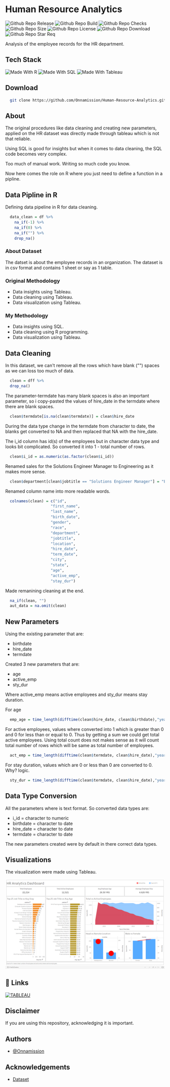 # Human Resource Analytics

![Github Repo Release](https://img.shields.io/github/release-date/Onnamission/Human-Resource-Analytics)
![Github Repo Build](https://img.shields.io/github/workflow/status/Onnamission/Human-Resource-Analytics/hr)
![Github Repo Checks](https://badgen.net/github/checks/Onnamission/Human-Resource-Analytics/main)
![Github Repo Size](https://img.shields.io/github/repo-size/Onnamission/Human-Resource-Analytics)
![Github Repo License](https://img.shields.io/github/license/Onnamission/Human-Resource-Analytics)
![Github Repo Download](https://img.shields.io/github/downloads/Onnamission/Human-Resource-Analytics/total)
![Github Repo Star Req](https://img.shields.io/badge/%F0%9F%8C%9F-If%20Useful-BC4E99)

Analysis of the employee records for the HR department.

## Tech Stack
![Made With R](https://img.shields.io/badge/-r-165CAA?style=for-the-badge&labelColor=grey&logo=r&logoColor=white)
![Made With SQL](https://img.shields.io/badge/-postgresql-336791?style=for-the-badge&labelColor=grey&logo=postgresql&logoColor=white)
![Made With Tableau](https://img.shields.io/badge/-tableau-orange?style=for-the-badge&labelColor=grey&logo=tableau&logoColor=white)

## Download

```bash
  git clone https://github.com/Onnamission/Human-Resource-Analytics.git
```

## About
The original procedures like data cleaning and creating new parameters, applied on the HR dataset was directly made through tableau which is not that reliable.

Using SQL is good for insights but when it comes to data cleaning, the SQL code becomes very complex. 

Too much of manual work. Writing so much code you know.

Now here comes the role on R where you just need to define a function in a pipline.

## Data Pipline in R
Defining data pipeline in R for data cleaning.

```r
  data_clean = df %>%
    na_if(-1) %>%
    na_if(0) %>%
    na_if("") %>%
    drop_na()
```

### About Dataset
The datset is about the employee records in an organization. The dataset is in csv format and contains 1 sheet or say as 1 table.

### Original Methodology
- Data insights using Tableau.
- Data cleaning using Tableau.
- Data visualization using Tableau.

### My Methodology
- Data insights using SQL.
- Data cleaning using R programming.
- Data visualization using Tableau. 

## Data Cleaning

In this dataset, we can't remove all the rows which have blank ("") spaces as we can loss too much of data.

```r
  clean = dff %>%
  drop_na()
```

The parameter-termdate has many blank spaces is also an important parameter, so i copy-pasted the values of hire_date in the termdate where there are blank spaces.

```r
  clean$termdate[is.na(clean$termdate)] = clean$hire_date
```
During the data type change in the termdate from character to date, the blanks get converted to NA and then replaced that NA with the hire_date.

The i_id column has id(s) of the employees but in character data type and looks bit complicated. So converted it into 1 - total number of rows.

```r
  clean$i_id = as.numeric(as.factor(clean$i_id))
```

Renamed sales for the Solutions Engineer Manager to Engineering as it makes more sense.

```r
  clean$department[clean$jobtitle == "Solutions Engineer Manager"] = "Engineering"
```

Renamed column name into more readable words.

```r
  colnames(clean) = c("id", 
                    "first_name", 
                    "last_name", 
                    "birth_date", 
                    "gender", 
                    "race", 
                    "department", 
                    "jobtitle", 
                    "location", 
                    "hire_date", 
                    "term_date",
                    "city", 
                    "state", 
                    "age",
                    "active_emp",
                    "stay_dur")
```

Made remanining cleaning at the end.

```r
  na_if(clean, "")
  aut_data = na.omit(clean)
```

## New Parameters
Using the existing parameter that are:

- birthdate
- hire_date
- termdate

Created 3 new parameters that are:

- age
- active_emp
- sty_dur

Where active_emp means active employees and sty_dur means stay duration.

For age

```r
  emp_age = time_length(difftime(clean$hire_date, clean$birthdate),"years")
```

For active employees, values where converted into 1 which is greater than 0 and 0 for less than or equal to 0. Thus by getting a sum we could get total active employees. Using total count does not makes sense as it will count total number of rows which will be same as total number of employees.

```r
  act_emp = time_length(difftime(clean$termdate, clean$hire_date),"years")
```

For stay duration, values which are 0 or less than 0 are converted to 0. Why? logic.

```r
  sty_dur = time_length(difftime(clean$termdate, clean$hire_date),"years")
```

## Data Type Conversion

All the parameters where is text format. So converted data types are:
- i_id = character to numeric
- birthdate = character to date
- hire_date = character to date
- termdate = character to date

The new parameters created were by default in there correct data types.

## Visualizations

The visualization were made using Tableau.

![HR Dashboard](HR_Dashboard.png)

## 🔗 Links
[![TABLEAU](https://img.shields.io/badge/tableau-orange?style=for-the-badge&logo=tableau&logoColor=white)](https://public.tableau.com/app/profile/aditya.kakde)

## Disclaimer

If you are using this repository, acknowledging it is important.

## Authors

- [@Onnamission](https://www.github.com/Onnamission)


## Acknowledgements

 - [Dataset](https://data.world/markbradbourne/rwfd-real-world-fake-data)

